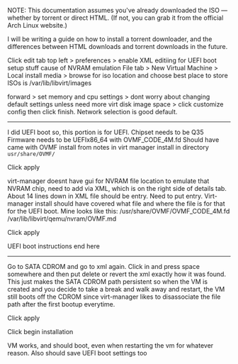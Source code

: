 NOTE: This documentation assumes you've already downloaded the ISO — whether by torrent or direct HTML. (If not, you can grab it from the official Arch Linux website.)

I will be writing a guide on how to install a torrent downloader, and the differences between HTML downloads and torrent downloads in the future.

Click edit tab top left > preferences > enable XML editiing for UEFI boot setup stuff cause of NVRAM emulation
File tab > New Virtual Machine > Local install media > browse for iso location and choose
best place to store ISOs is /var/lib/libvirt/images

forward > set memory and cpu settings > dont worry about changing default settings unless need more virt disk image space > click customize config then click finish. Network selection is good default.

---

I did UEFI boot so, this portion is for UEFI. 
Chipset needs to be Q35
Firmware needs to be UEFIx86_64 with OVMF_CODE_4M.fd
Should have came with OVMF install from notes in virt manager install in directory `usr/share/OVMF/`

Click apply

virt-manager doesnt have gui for NVRAM file location to emulate that NVRAM chip, need to add via XML, which is on the right side of details tab.
About 14 lines down in XML file should be <loader> entry. Need to put <nvram> entry. Virt-manager install should have covered what file and where the file is for that for the UEFI boot.
Mine looks like this:
   <loader readonly="yes" type="pflash">/usr/share/OVMF/OVMF_CODE_4M.fd</loader>
    <nvram>/var/lib/libvirt/qemu/nvram/OVMF.md</nvram>

Click apply 
    
 UEFI boot instructions end here

 ---

Go to SATA CDROM and go to xml again. Click in and press space somewhere and then put delete or revert the xml exactly how it was found. This just makes the SATA CDROM path persistent so when the VM is created and you decide to take a break and walk away and restart, the VM still boots off the CDROM since virt-manager likes to disassociate the file path after the first bootup everytime.

Click apply

Click begin installation

VM works, and should boot, even when restarting the vm for whatever reason. Also should save UEFI boot settings too
